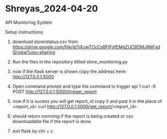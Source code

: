 # Shreyas_2024-04-20
API Monitoring System

  Setup instructions: 
  1. download store/status.csv from https://drive.google.com/file/d/1iXuwTOcCsBFlFofEMgZUC8DMJlNtFxdQ/view?usp=sharing

  2. Run the files in the repository titiled store_monitoring.py

  3. now if the flask server is shown copy the address here: http://127.0.0.1:5000

  4. Open command prompt and type the command to trigger api 1 curl -X POST http://127.0.0.1:5000/trigger_report

  5. now if it is sucess you will get report_id copy it and past it in the place of <report_id>  curl http://127.0.0.1:5000/get_report/<report_id>

  6. should return runnning if the report is being created or csv downloadable file if the report is done.  

  7. exit flask by ctrl + c 
